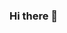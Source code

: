 ### Hi there 👋

<!--
**Luiscarlosvd/Luiscarlosvd** is a ✨ _special_ ✨ repository because its `README.md` (this file) appears on your GitHub profile.

My name is Luis Carlos! 

- 🙌 I'm a new student of Microverse
- 😁 I will be a really great programmer
- 🔆 I'm fast learner and proactiveness
-->
